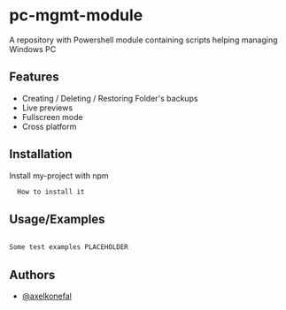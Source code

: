 # pc-mgmt-module
A repository with Powershell module containing scripts helping managing Windows PC


## Features

- Creating / Deleting / Restoring Folder's backups
- Live previews
- Fullscreen mode
- Cross platform

  
## Installation

Install my-project with npm

```Powershell
  How to install it
```

## Usage/Examples

```Powershell

Some test examples PLACEHOLDER

```

## Authors

- [@axelkonefal](https://github.com/axelkonefal)
